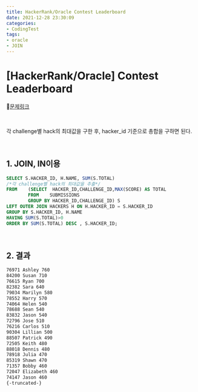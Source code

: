 ```yaml
---
title: HackerRank/Oracle Contest Leaderboard
date: 2021-12-28 23:30:09
categories:
- CodingTest
tags:
- oracle
- JOIN
---
```


# [HackerRank/Oracle] Contest Leaderboard

📌[문제링크](https://www.hackerrank.com/challenges/challenges/problem) 

<BR>

각 challenge별 hack의 최대값을 구한 후, hacker_id 기준으로 총합을 구하면 된다.

<BR>

## 1. JOIN, IN이용

```sql
SELECT S.HACKER_ID, H.NAME, SUM(S.TOTAL)
/*각 challenge별 hack의 최대값을 추출*/
FROM    (SELECT  HACKER_ID,CHALLENGE_ID,MAX(SCORE) AS TOTAL
        FROM    SUBMISSIONS
        GROUP BY HACKER_ID,CHALLENGE_ID) S
LEFT OUTER JOIN HACKERS H ON H.HACKER_ID = S.HACKER_ID
GROUP BY S.HACKER_ID, H.NAME
HAVING SUM(S.TOTAL)>0
ORDER BY SUM(S.TOTAL) DESC , S.HACKER_ID;
```

<BR>

## 2. 결과

```txt
76971 Ashley 760 
84200 Susan 710 
76615 Ryan 700 
82382 Sara 640 
79034 Marilyn 580 
78552 Harry 570 
74064 Helen 540 
78688 Sean 540 
83832 Jason 540 
72796 Jose 510 
76216 Carlos 510 
90304 Lillian 500 
88507 Patrick 490 
72505 Keith 480 
88018 Dennis 480 
78918 Julia 470 
85319 Shawn 470 
71357 Bobby 460 
72047 Elizabeth 460 
74147 Jason 460 
{-truncated-}
```

